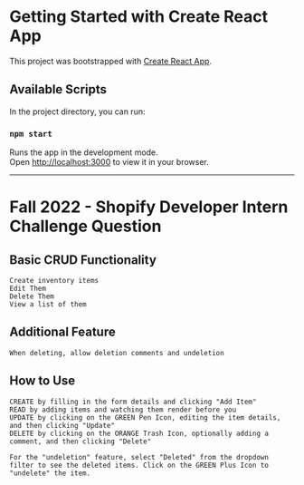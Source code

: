 # Getting Started with Create React App

This project was bootstrapped with [Create React App](https://github.com/facebook/create-react-app).

## Available Scripts

In the project directory, you can run:

### `npm start`

Runs the app in the development mode.\
Open [http://localhost:3000](http://localhost:3000) to view it in your browser.

--------------------------------------------------------------------------------------------------------------------------------------------------

# Fall 2022 - Shopify Developer Intern Challenge Question

## Basic CRUD Functionality
    Create inventory items
    Edit Them
    Delete Them
    View a list of them

## Additional Feature
    When deleting, allow deletion comments and undeletion

## How to Use
    CREATE by filling in the form details and clicking "Add Item"
    READ by adding items and watching them render before you
    UPDATE by clicking on the GREEN Pen Icon, editing the item details, and then clicking "Update"
    DELETE by clicking on the ORANGE Trash Icon, optionally adding a comment, and then clicking "Delete"

    For the "undeletion" feature, select "Deleted" from the dropdown filter to see the deleted items. Click on the GREEN Plus Icon to "undelete" the item.


